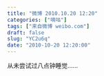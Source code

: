 ```yaml
---
title: "微博 2010.10.20 12:20"
categories: ["嘀咕"]
tags: ["来自微博 weibo.com"]
draft: false
slug: "YC2u6q"
date: "2010-10-20 12:20:00"
---
```


<p>从未尝试过八点钟睡觉…… ​​​​</p>
